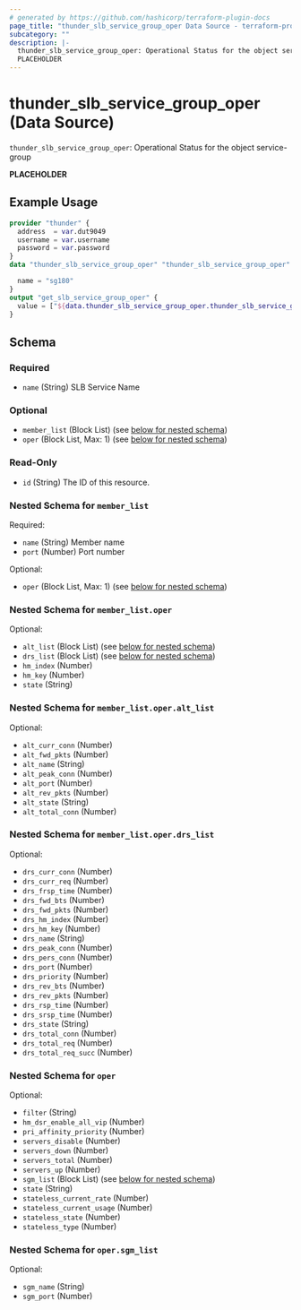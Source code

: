 ```yaml
---
# generated by https://github.com/hashicorp/terraform-plugin-docs
page_title: "thunder_slb_service_group_oper Data Source - terraform-provider-thunder"
subcategory: ""
description: |-
  thunder_slb_service_group_oper: Operational Status for the object service-group
  PLACEHOLDER
---
```


# thunder_slb_service_group_oper (Data Source)

`thunder_slb_service_group_oper`: Operational Status for the object service-group

__PLACEHOLDER__

## Example Usage

```terraform
provider "thunder" {
  address  = var.dut9049
  username = var.username
  password = var.password
}
data "thunder_slb_service_group_oper" "thunder_slb_service_group_oper" {

  name = "sg180"
}
output "get_slb_service_group_oper" {
  value = ["${data.thunder_slb_service_group_oper.thunder_slb_service_group_oper}"]
}
```

<!-- schema generated by tfplugindocs -->
## Schema

### Required

- `name` (String) SLB Service Name

### Optional

- `member_list` (Block List) (see [below for nested schema](#nestedblock--member_list))
- `oper` (Block List, Max: 1) (see [below for nested schema](#nestedblock--oper))

### Read-Only

- `id` (String) The ID of this resource.

<a id="nestedblock--member_list"></a>
### Nested Schema for `member_list`

Required:

- `name` (String) Member name
- `port` (Number) Port number

Optional:

- `oper` (Block List, Max: 1) (see [below for nested schema](#nestedblock--member_list--oper))

<a id="nestedblock--member_list--oper"></a>
### Nested Schema for `member_list.oper`

Optional:

- `alt_list` (Block List) (see [below for nested schema](#nestedblock--member_list--oper--alt_list))
- `drs_list` (Block List) (see [below for nested schema](#nestedblock--member_list--oper--drs_list))
- `hm_index` (Number)
- `hm_key` (Number)
- `state` (String)

<a id="nestedblock--member_list--oper--alt_list"></a>
### Nested Schema for `member_list.oper.alt_list`

Optional:

- `alt_curr_conn` (Number)
- `alt_fwd_pkts` (Number)
- `alt_name` (String)
- `alt_peak_conn` (Number)
- `alt_port` (Number)
- `alt_rev_pkts` (Number)
- `alt_state` (String)
- `alt_total_conn` (Number)


<a id="nestedblock--member_list--oper--drs_list"></a>
### Nested Schema for `member_list.oper.drs_list`

Optional:

- `drs_curr_conn` (Number)
- `drs_curr_req` (Number)
- `drs_frsp_time` (Number)
- `drs_fwd_bts` (Number)
- `drs_fwd_pkts` (Number)
- `drs_hm_index` (Number)
- `drs_hm_key` (Number)
- `drs_name` (String)
- `drs_peak_conn` (Number)
- `drs_pers_conn` (Number)
- `drs_port` (Number)
- `drs_priority` (Number)
- `drs_rev_bts` (Number)
- `drs_rev_pkts` (Number)
- `drs_rsp_time` (Number)
- `drs_srsp_time` (Number)
- `drs_state` (String)
- `drs_total_conn` (Number)
- `drs_total_req` (Number)
- `drs_total_req_succ` (Number)




<a id="nestedblock--oper"></a>
### Nested Schema for `oper`

Optional:

- `filter` (String)
- `hm_dsr_enable_all_vip` (Number)
- `pri_affinity_priority` (Number)
- `servers_disable` (Number)
- `servers_down` (Number)
- `servers_total` (Number)
- `servers_up` (Number)
- `sgm_list` (Block List) (see [below for nested schema](#nestedblock--oper--sgm_list))
- `state` (String)
- `stateless_current_rate` (Number)
- `stateless_current_usage` (Number)
- `stateless_state` (Number)
- `stateless_type` (Number)

<a id="nestedblock--oper--sgm_list"></a>
### Nested Schema for `oper.sgm_list`

Optional:

- `sgm_name` (String)
- `sgm_port` (Number)



